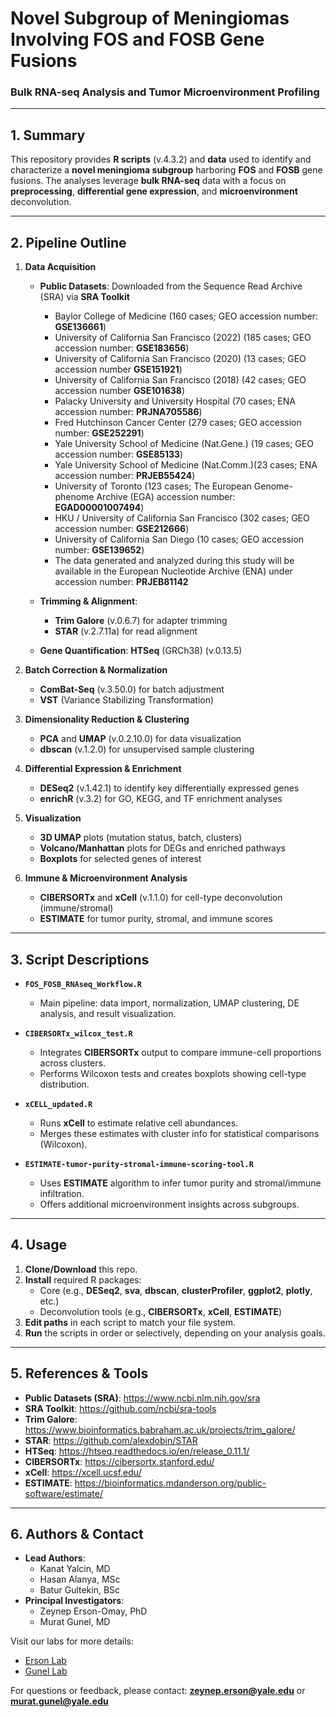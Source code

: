 # **Novel Subgroup of Meningiomas Involving FOS and FOSB Gene Fusions**  
### **Bulk RNA-seq Analysis and Tumor Microenvironment Profiling**

---

## **1. Summary**  
This repository provides **R scripts** (v.4.3.2) and **data** used to identify and characterize a **novel meningioma subgroup** harboring **FOS** and **FOSB** gene fusions. The analyses leverage **bulk RNA-seq** data with a focus on **preprocessing**, **differential gene expression**, and **microenvironment** deconvolution.

---

## **2. Pipeline Outline**  
1. **Data Acquisition**  
   - **Public Datasets**: Downloaded from the Sequence Read Archive (SRA) via **SRA Toolkit**  
     - Baylor College of Medicine (160 cases; GEO accession number: **GSE136661**)
     - University of California San Francisco (2022) (185 cases; GEO accession number: **GSE183656**)
     - University of California San Francisco (2020) (13 cases; GEO accession number **GSE151921**)
     - University of California San Francisco (2018) (42 cases; GEO accession number **GSE101638**)
     - Palacky University and University Hospital (70 cases; ENA accession number: **PRJNA705586**)
     - Fred Hutchinson Cancer Center (279 cases; GEO accession number: **GSE252291**)
     - Yale University School of Medicine (Nat.Gene.) (19 cases; GEO accession number: **GSE85133**)
     - Yale University School of Medicine (Nat.Comm.)(23 cases; ENA accession number: **PRJEB55424**)
     - University of Toronto (123 cases; The European Genome-phenome Archive (EGA) accession number: **EGAD00001007494**)
     - HKU / University of California San Francisco (302 cases; GEO accession number: **GSE212666**)
     - University of California San Diego (10 cases; GEO accession number: **GSE139652**)
     - The data generated and analyzed during this study will be available in the European Nucleotide Archive (ENA) under accession number: **PRJEB81142**
       
   - **Trimming & Alignment**:  
     - **Trim Galore** (v.0.6.7) for adapter trimming  
     - **STAR** (v.2.7.11a) for read alignment  
   - **Gene Quantification**: **HTSeq** (GRCh38) (v.0.13.5)

2. **Batch Correction & Normalization**  
   - **ComBat-Seq** (v.3.50.0) for batch adjustment  
   - **VST** (Variance Stabilizing Transformation)  

3. **Dimensionality Reduction & Clustering**  
   - **PCA** and **UMAP** (v.0.2.10.0) for data visualization  
   - **dbscan** (v.1.2.0) for unsupervised sample clustering  

4. **Differential Expression & Enrichment**  
   - **DESeq2** (v.1.42.1) to identify key differentially expressed genes  
   - **enrichR** (v.3.2) for GO, KEGG, and TF enrichment analyses  

5. **Visualization**  
   - **3D UMAP** plots (mutation status, batch, clusters)  
   - **Volcano/Manhattan** plots for DEGs and enriched pathways  
   - **Boxplots** for selected genes of interest  

6. **Immune & Microenvironment Analysis**  
   - **CIBERSORTx** and **xCell** (v.1.1.0) for cell-type deconvolution (immune/stromal)  
   - **ESTIMATE** for tumor purity, stromal, and immune scores  

---

## **3. Script Descriptions**  
- **`FOS_FOSB_RNAseq_Workflow.R`**  
  - Main pipeline: data import, normalization, UMAP clustering, DE analysis, and result visualization.  

- **`CIBERSORTx_wilcox_test.R`**  
  - Integrates **CIBERSORTx** output to compare immune-cell proportions across clusters.  
  - Performs Wilcoxon tests and creates boxplots showing cell-type distribution.  

- **`xCELL_updated.R`**  
  - Runs **xCell** to estimate relative cell abundances.  
  - Merges these estimates with cluster info for statistical comparisons (Wilcoxon).  

- **`ESTIMATE-tumor-purity-stromal-immune-scoring-tool.R`**  
  - Uses **ESTIMATE** algorithm to infer tumor purity and stromal/immune infiltration.  
  - Offers additional microenvironment insights across subgroups.

---

## **4. Usage**  
1. **Clone/Download** this repo.  
2. **Install** required R packages:  
   - Core (e.g., **DESeq2**, **sva**, **dbscan**, **clusterProfiler**, **ggplot2**, **plotly**, etc.)  
   - Deconvolution tools (e.g., **CIBERSORTx**, **xCell**, **ESTIMATE**)  
3. **Edit paths** in each script to match your file system.  
4. **Run** the scripts in order or selectively, depending on your analysis goals.

---

## **5. References & Tools**  
- **Public Datasets (SRA)**: <https://www.ncbi.nlm.nih.gov/sra>  
- **SRA Toolkit**: <https://github.com/ncbi/sra-tools>  
- **Trim Galore**: <https://www.bioinformatics.babraham.ac.uk/projects/trim_galore/>  
- **STAR**: <https://github.com/alexdobin/STAR>  
- **HTSeq**: <https://htseq.readthedocs.io/en/release_0.11.1/>  
- **CIBERSORTx**: <https://cibersortx.stanford.edu/>  
- **xCell**: <https://xcell.ucsf.edu/>  
- **ESTIMATE**: <https://bioinformatics.mdanderson.org/public-software/estimate/>

---

## **6. Authors & Contact**  
- **Lead Authors**:  
  - Kanat Yalcin, MD
  - Hasan Alanya, MSc
  - Batur Gultekin, BSc
- **Principal Investigators**:  
  - Zeynep Erson-Omay, PhD  
  - Murat Gunel, MD  

Visit our labs for more details:  
- [Erson Lab](https://ersonlab.org/)  
- [Gunel Lab](https://medicine.yale.edu/lab/gunel/)

For questions or feedback, please contact: **zeynep.erson@yale.edu** or **murat.gunel@yale.edu**
